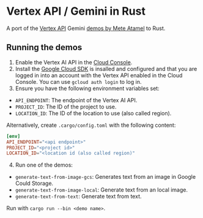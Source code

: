 # Vertex API / Gemini in Rust

A port of the [Vertex API][4] Gemini [demos by Mete Atamel][1] to Rust.

## Running the demos

1. Enable the Vertex AI API in the [Cloud Console][2].
2. Install the [Google Cloud SDK][3] is insalled and configured and that you are logged in into an account with the Vertex API enabled in the Cloud Console. You can use `gcloud auth login` to log in.
3. Ensure you have the following environment variables set:
  - `API_ENDPOINT`: The endpoint of the Vertex AI API.
  - `PROJECT_ID`: The ID of the project to use.
  - `LOCATION_ID`: The ID of the location to use (also called region).

Alternatively, create `.cargo/config.toml` with the following content:
```toml
[env]
API_ENDPOINT="<api endpoint>"
PROJECT_ID="<project id>"
LOCATION_ID="<location id (also called region)"
```

4. Run one of the demos:
 - `generate-text-from-image-gcs`: Generates text from an image in Google Could Storage.
 - `generate-text-from-image-local`: Generate text from an local image.
 - `generate-text-from-text`: Generate text from text.

 Run with `cargo run --bin <demo name>`.


[1]: https://github.com/meteatamel/genai-samples/tree/main/vertexai/gemini/console/csharp/rest
[2]: https://console.cloud.google.com/apis/library/aiplatform.googleapis.com?q=vertex
[3]: https://cloud.google.com/sdk/?hl=en_US
[4]: https://cloud.google.com/vertex-ai/docs
